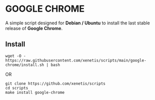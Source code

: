 # GOOGLE CHROME

A simple script designed for **Debian / Ubuntu** to install the last stable release of **Google Chrome**.

## Install 

````shell
wget -O - https://raw.githubusercontent.com/xenetis/scripts/main/google-chrome/install.sh | bash
````
OR 
````shell
git clone https://github.com/xenetis/scripts
cd scripts
make install google-chrome
````
